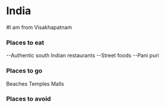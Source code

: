 # India
#I am from Visakhapatnam 
### Places to eat
--Authentic south Indian restaurants
--Street foods
--Pani puri
### Places to go
Beaches
Temples
Malls

### Places to avoid
